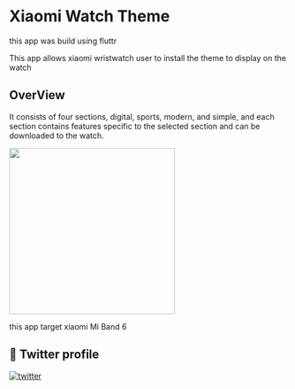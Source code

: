 # Xiaomi Watch Theme 

this app was build using fluttr 

This app allows xiaomi wristwatch user to install the theme to display on the watch

## OverView

It consists of four sections, digital, sports, modern, and simple, and each section contains features specific to the selected section and can be downloaded to the watch.

<img src="https://user-images.githubusercontent.com/102732045/202947527-572b2903-f69e-45c0-bfad-7b0fac777d37.gif"  width="300"/> 

this app target xiaomi Mi Band 6

## 🔗 Twitter profile 
[![twitter](https://img.shields.io/badge/twitter-1DA1F2?style=for-the-badge&logo=twitter&logoColor=white)](https://twitter.com/Md7oHe)

